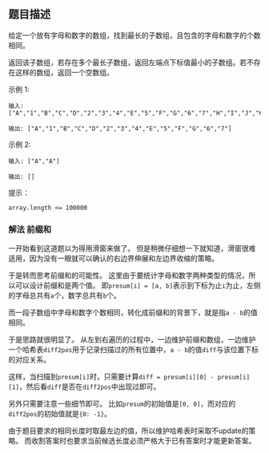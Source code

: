 ## 题目描述
给定一个放有字母和数字的数组，找到最长的子数组，且包含的字母和数字的个数相同。

返回该子数组，若存在多个最长子数组，返回左端点下标值最小的子数组。若不存在这样的数组，返回一个空数组。

示例 1:
```
输入: ["A","1","B","C","D","2","3","4","E","5","F","G","6","7","H","I","J","K","L","M"]

输出: ["A","1","B","C","D","2","3","4","E","5","F","G","6","7"]
```
示例 2:
```
输入: ["A","A"]

输出: []
```
提示：
```
array.length <= 100000
```

### 解法 前缀和
一开始看到这道题以为得用滑窗来做了。
但是稍微仔细想一下就知道，滑窗很难适用，因为没有一眼就可以确认的右边界伸展和左边界收缩的策略。

于是转而思考前缀和的可能性。
这里由于要统计字母和数字两种类型的情况，所以可以设计前缀和是两个值。
即`presum[i] = [a, b]`表示到下标为止`i`为止，左侧的字母总共有`a`个，数字总共有`b`个。

而一段子数组中字母和数字个数相同，转化成前缀和的背景下，就是指`a - b`的值相同。

于是思路就很明显了。
从左到右遍历的过程中，一边维护前缀和数组，一边维护一个哈希表`diff2pos`用于记录扫描过的所有位置中，`a - b`的值`diff`与该位置下标的对应关系。

这样，当扫描到`presum[i]`时，只需要计算`diff = presum[i][0] - presum[i][1]`，然后看`diff`是否在`diff2pos`中出现过即可。

另外只需要注意一些细节即可。
比如`presum`的初始值是`[0, 0]`，而对应的`diff2pos`的初始值就是`{0: -1}`。

由于题目要求的相同长度时取最左边的值，所以维护哈希表时采取不update的策略。
而收割答案时也要求当前候选长度必须严格大于已有答案时才能更新答案。